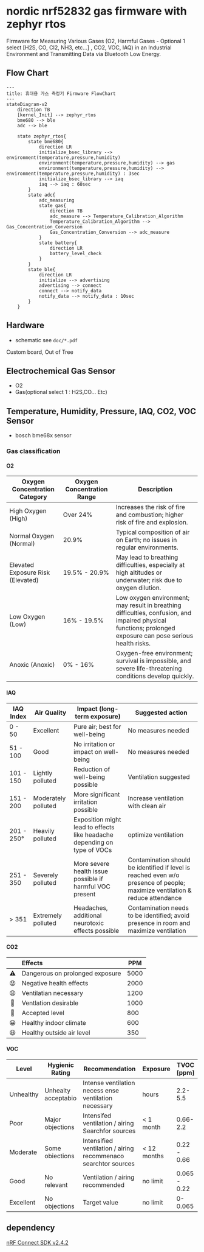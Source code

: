 # nordic nrf52832 gas firmware with zephyr rtos

Firmware for Measuring Various Gases (O2, Harmful Gases - Optional 1 select
\[H2S, CO, CI2, NH3, etc...\] , CO2, VOC, IAQ) in an Industrial Environment
and Transmitting Data via Bluetooth Low Energy.

## Flow Chart

```mermaid
---
title: 휴대용 가스 측정기 Firmware FlowChart
---
stateDiagram-v2
    direction TB
    [kernel_Init] --> zephyr_rtos
    bme680 --> ble
    adc --> ble

    state zephyr_rtos{
        state bme680{
            direction LR
            initialize_bsec_library --> environment(temperature,pressure,humidity)
            environment(temperature,pressure,humidity) --> gas
            environment(temperature,pressure,humidity) --> environment(temperature,pressure,humidity) : 3sec
            initialize_bsec_library --> iaq
            iaq --> iaq : 60sec
        }
        state adc{
            adc_measuring
            state gas{
                direction TB
                adc_measure --> Temperature_Calibration_Algorithm
                Temperature_Calibration_Algorithm --> Gas_Concentration_Conversion
                Gas_Concentration_Conversion --> adc_measure
            }
            state battery{
                direction LR
                battery_level_check
            }
        }
        state ble{
            direction LR
            initialize --> advertising
            advertising --> connect
            connect --> notify_data
            notify_data --> notify_data : 10sec
        }
    }
```

## Hardware

- schematic see `doc/*.pdf`

Custom board, Out of Tree

## Electrochemical Gas Sensor

- O2
- Gas(optional select 1 : H2S,CO... Etc)

## Temperature, Humidity, Pressure, IAQ, CO2, VOC Sensor

- bosch bme68x sensor

### Gas classification

#### O2

| Oxygen Concentration Category     | Oxygen Concentration Range | Description                                                                                                                                                 |
| --------------------------------- | -------------------------- | ----------------------------------------------------------------------------------------------------------------------------------------------------------- |
| High Oxygen (High)                | Over 24%                   | Increases the risk of fire and combustion; higher risk of fire and explosion.                                                                               |
| Normal Oxygen (Normal)            | 20.9%                      | Typical composition of air on Earth; no issues in regular environments.                                                                                     |
| Elevated Exposure Risk (Elevated) | 19.5% - 20.9%              | May lead to breathing difficulties, especially at high altitudes or underwater; risk due to oxygen dilution.                                                |
| Low Oxygen (Low)                  | 16% - 19.5%                | Low oxygen environment; may result in breathing difficulties, confusion, and impaired physical functions; prolonged exposure can pose serious health risks. |
| Anoxic (Anoxic)                   | 0% - 16%                   | Oxygen-free environment; survival is impossible, and severe life-threatening conditions develop quickly.                                                    |

#### IAQ

| IAQ Index  | Air Quality         | Impact (long-term exposure)                                              | Suggested action                                                                                                             |
| ---------- | ------------------- | ------------------------------------------------------------------------ | ---------------------------------------------------------------------------------------------------------------------------- |
| 0 - 50     | Excellent           | Pure air; best for well-being                                            | No measures needed                                                                                                           |
| 51 - 100   | Good                | No irritation or impact on well-being                                    | No measures needed                                                                                                           |
| 101 - 150  | Lightly polluted    | Reduction of well-being possible                                         | Ventilation suggested                                                                                                        |
| 151 - 200  | Moderately polluted | More significant irritation possible                                     | Increase ventilation with clean air                                                                                          |
| 201 - 250° | Heavily polluted    | Exposition might lead to effects like headache depending on type of VOCs | optimize ventilation                                                                                                         |
| 251 - 350  | Severely polluted   | More severe health issue possible if harmful VOC present                 | Contamination should be identified if level is reached even w/o presence of people; maximize ventilation & reduce attendance |
| > 351      | Extremely polluted  | Headaches, additional neurotoxic effects possible                        | Contamination needs to be identified; avoid presence in room and maximize ventilation                                        |

#### CO2

|     | Effects                         | PPM  |
| :-: | :------------------------------ | ---- |
| ⚠️  | Dangerous on prolonged exposure | 5000 |
| 😡  | Negative health effects         | 2000 |
| 😩  | Ventilatian necessary           | 1200 |
| 🙁  | Ventlation desirable            | 1000 |
| 🙂  | Accepted level                  | 800  |
| 😀  | Healthy indoor climate          | 600  |
| 😆  | Healthy outside air level       | 350  |

#### VOC

| Level     | Hygienic Rating     | Recommendation                                                 | Exposure    | TVOC \[ppm\]   |
| --------- | ------------------- | -------------------------------------------------------------- | ----------- | ------------ |
| Unhealthy | Unhealty acceptabio | Intense ventilation necess ense ventilation necessary          | hours       | 2.2-5.5      |
| Poor      | Major objections    | Intensifed ventilation / airing Searchfor sources              | \< 1 month   | 0.66-2.2     |
| Moderate  | Some obiections     | Intensified ventilation / airing recommenaco searchtor sources | \< 12 months | 0.22 - 0.66  |
| Good      | No relevant         | Ventilation / airing recommended                               | no limit    | 0.065 - 0.22 |
| Excellent | No objections       | Target value                                                   | no limit    | 0-0.065      |

## dependency

[nRF Connect SDK v2.4.2](https://developer.nordicsemi.com/nRF_Connect_SDK/doc/2.4.2/nrf/index.html)
